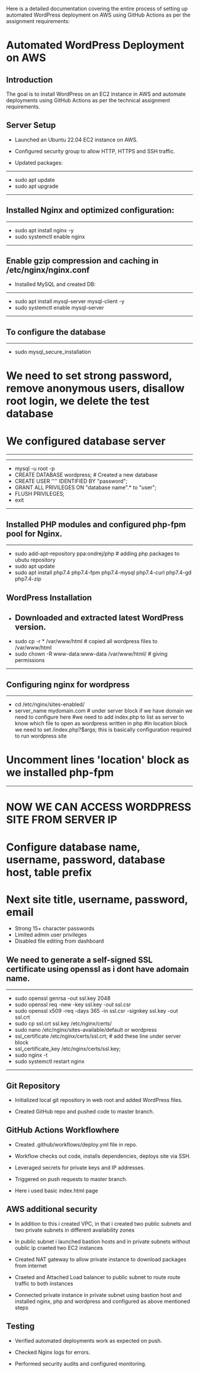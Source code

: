 Here is a detailed documentation covering the entire process of setting up automated WordPress deployment on AWS using GitHub Actions as per the assignment requirements:

# Automated WordPress Deployment on AWS

## Introduction

The goal is to install WordPress on an EC2 instance in AWS and automate deployments using GitHub Actions as per the technical assignment requirements.

## Server Setup

- Launched an Ubuntu 22.04 EC2 instance on AWS.

- Configured security group to allow HTTP, HTTPS and SSH traffic.

- Updated packages:

---
- sudo apt update
- sudo apt upgrade
---

## Installed Nginx and optimized configuration:

---
- sudo apt install nginx -y
- sudo systemctl enable nginx
----
## Enable gzip compression and caching in /etc/nginx/nginx.conf

- Installed MySQL and created DB:

---
- sudo apt install mysql-server mysql-client -y
- sudo systemctl enable mysql-server
---
## To configure the database
---
- sudo mysql_secure_installation
  
# We need to set strong password, remove anonymous users, disallow root login, we delete the test database
# We configured database server
---
---
- mysql -u root -p 
- CREATE DATABASE wordpress; # Created a new database
- CREATE USER '''' IDENTIFIED BY "password";
- GRANT ALL PRIVILEGES ON "database name".* to "user";
- FLUSH PRIVILEGES;
- exit
---

## Installed PHP modules and configured php-fpm pool for Nginx.
---
- sudo add-apt-repository ppa:ondrej/php # adding php packages to ubutu repository
- sudo apt update 
- sudo apt install php7.4 php7.4-fpm php7.4-mysql php7.4-curl php7.4-gd php7.4-zip

## WordPress Installation

- Downloaded and extracted latest WordPress version.
  ---
 - sudo cp -r * /var/www/html # copied all wordpress files to /var/www/html
 - sudo chown -R www-data:www-data /var/www/html/ # giving permissions
 --- 

 ## Configuring nginx for wordpress
 ---
 - cd /etc/nginx/sites-enabled/
 - server_name mydomain.com # under server block if we have domain we need to configure here
 #we need to add index.php to list as server to know which file to open as wordpress written in php 
 #In location block we need to set /index.php?$args; this is basically configuration required to run wordpress site
 # Uncomment lines 'location' block as we installed php-fpm
 ---
 # NOW WE CAN ACCESS WORDPRESS SITE FROM SERVER IP
 # Configure database name, username, password, database host, table prefix
 # Next site title, username, password, email
  
- Strong 15+ character passwords
- Limited admin user privileges 
- Disabled file editing from dashboard


## We need to  generate a self-signed SSL certificate using openssl as i dont have adomain name.
---
- sudo openssl genrsa -out ssl.key 2048
- sudo openssl req -new -key ssl.key -out ssl.csr
- sudo openssl x509 -req -days 365 -in ssl.csr -signkey ssl.key -out ssl.crt
- sudo cp ssl.crt ssl.key /etc/nginx/certs/
- sudo nano /etc/nginx/sites-available/default or wordpress
- ssl_certificate /etc/nginx/certs/ssl.crt; # add these line under server block
- ssl_certificate_key /etc/nginx/certs/ssl.key; 
- sudo nginx -t
- sudo systemctl restart nginx
---


## Git Repository

- Initialized local git repository in web root and added WordPress files.

- Created GitHub repo and pushed code to master branch.

## GitHub Actions Workflowhere 

- Created .github/workflows/deploy.yml file in repo.

- Workflow checks out code, installs dependencies, deploys site via SSH.

- Leveraged secrets for private keys and IP addresses.

- Triggered on push requests to master branch.

- Here i used basic index.html page

## AWS additional security
- In addition to this i created VPC, in that i created two public subnets and two private subnets in different availability zones
  
- In public subnet i launched bastion hosts and in private subnets without oublic ip craeted two EC2 instances

- Created NAT gateway to allow private instance to download packages from internet

- Craeted and Attached Load balancer to public subnet to route route traffic to both instances
 
- Connected private instance in private subnet using bastion host and installed nginx, php and wordpress and configured as above mentioned steps


## Testing 

- Verified automated deployments work as expected on push.

- Checked Nginx logs for errors. 

- Performed security audits and configured monitoring.
